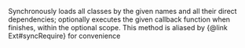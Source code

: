 Synchronously loads all classes by the given names and all their direct dependencies; optionally executes the given callback function when finishes, within the optional scope. This method is aliased by {@link Ext#syncRequire} for convenience
